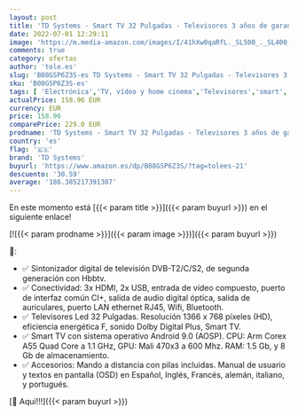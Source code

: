 ```yaml
---
layout: post
title: 'TD Systems - Smart TV 32 Pulgadas - Televisores 3 años de garantía  Android 9.0  3X HDMI  2X USB - K32DLX11HS…'
date: 2022-07-01 12:29:11
image: 'https://m.media-amazon.com/images/I/41hXw0qaRfL._SL500_._SL400_.jpg'
comments: true
category: ofertas
author: 'tole.es'
slug: 'B08GSP6Z3S-es TD Systems - Smart TV 32 Pulgadas - Televisores 3 años de...'
sku: 'B08GSP6Z3S-es'
tags: [ 'Electrónica','TV, vídeo y home cinema','Televisores','smart','td systems','tv','🇪🇸', ]
actualPrice: 158.96 EUR
currency: EUR
price: 158.96
comparePrice: 229.0 EUR
prodname: 'TD Systems - Smart TV 32 Pulgadas - Televisores 3 años de garantía  Android 9.0  3X HDMI  2X USB - K32DLX11HS…'
country: 'es'
flag: '🇪🇸'
brand: 'TD Systems'
buyurl: 'https://www.amazon.es/dp/B08GSP6Z3S/?tag=tolees-21'
descuento: '30.59'
average: '186.385217391307'
---
```


En este momento está [{{< param title >}}]({{< param buyurl >}}) en el siguiente enlace!

[![{{< param prodname >}}]({{< param image >}})]({{< param buyurl >}})

🔎:

- ✅ Sintonizador digital de televisión DVB-T2/C/S2, de segunda generación con Hbbtv.
- ✅ Conectividad: 3x HDMI, 2x USB, entrada de vídeo compuesto, puerto de interfaz común CI+, salida de audio digital óptica, salida de auriculares, puerto LAN ethernet RJ45, Wifi, Bluetooth.
- ✅ Televisores Led 32 Pulgadas. Resolución 1366 x 768 píxeles (HD), eficiencia energética F, sonido Dolby Digital Plus, Smart TV.
- ✅ Smart TV con sistema operativo Android 9.0 (AOSP). CPU: Arm Corex A55 Quad Core a 1.1 GHz, GPU: Mali 470x3 a 600 Mhz. RAM: 1.5 Gb, y 8 Gb de almacenamiento.
- ✅ Accesorios: Mando a distancia con pilas incluidas. Manual de usuario y textos en pantalla (OSD) en Español, Inglés, Francés, alemán, italiano, y portugués.

[🛒 Aquí!!!]({{< param buyurl >}})
